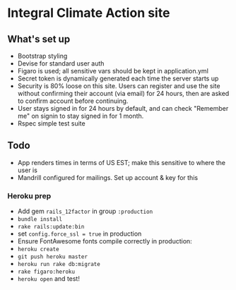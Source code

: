 # Integral Climate Action site

## What's set up

- Bootstrap styling
- Devise for standard user auth
- Figaro is used; all sensitive vars should be kept in application.yml
- Secret token is dynamically generated each time the server starts up
- Security is 80% loose on this site. Users can register and use the site without confirming their account (via email) for 24 hours, then are asked to confirm account before continuing.
- User stays signed in for 24 hours by default, and can check "Remember me" on signin to stay signed in for 1 month.
- Rspec simple test suite

## Todo

- App renders times in terms of US EST; make this sensitive to where the user is
- Mandrill configured for mailings. Set up account & key for this

### Heroku prep

- Add gem `rails_12factor` in group `:production`
- `bundle install`
- `rake rails:update:bin`
- set `config.force_ssl = true` in production
- Ensure FontAwesome fonts compile correctly in production:
- `heroku create`
- `git push heroku master`
- `heroku run rake db:migrate`
- `rake figaro:heroku`
- `heroku open` and test!
